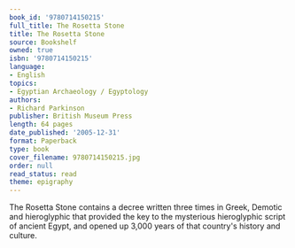 ```yaml
---
book_id: '9780714150215'
full_title: The Rosetta Stone
title: The Rosetta Stone
source: Bookshelf
owned: true
isbn: '9780714150215'
language:
- English
topics:
- Egyptian Archaeology / Egyptology
authors:
- Richard Parkinson
publisher: British Museum Press
length: 64 pages
date_published: '2005-12-31'
format: Paperback
type: book
cover_filename: 9780714150215.jpg
order: null
read_status: read
theme: epigraphy
---
```

The Rosetta Stone contains a decree written three times in Greek, Demotic and hieroglyphic that provided the key to the mysterious hieroglyphic script of ancient Egypt, and opened up 3,000 years of that country's history and culture.
